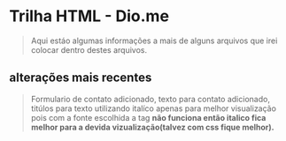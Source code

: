 # Trilha HTML - Dio.me

 >Aqui estáo algumas informações a mais de alguns arquivos 
 que irei colocar dentro destes arquivos.

## alterações mais recentes

>Formulario de contato adicionado, texto para contato adicionado, titúlos para texto utilizando italíco apenas para melhor visualização pois com a fonte escolhida a tag <b> não funciona então italico fica melhor para a devida vizualização(talvez com css fique melhor).